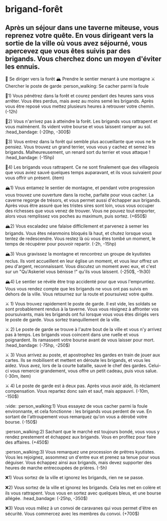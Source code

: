 # brigand-forêt
## Après un séjour dans une taverne miteuse, vous reprenez votre quête. En vous dirigeant vers la sortie de la ville où vous avez séjourné, vous apercevez que vous êtes suivis par des brigands. Vous cherchez donc un moyen d'éviter les ennuis.

:evergreen_tree: Se diriger vers la forêt :mountain_snow:  Prendre le sentier menant à une montagne :crossed_swords:  Chercher le poste de garde :person_walking: Se cacher parmi la foule

:evergreen_tree:1) Vous pénétrez dans la forêt et courez pendant des heures sans vous arrêter. Vous êtes perdus, mais avez au moins semé les brigands. Après vous être reposé vous mettez plusieurs heures à retrouver votre chemin. (-12h)

:evergreen_tree:2) Vous n'arrivez pas à atteindre la forêt. Les brigands vous rattrapent et vous malmènent. Ils vident votre bourse et vous laissent ramper au sol. :head_bandage: (-20hp, -300$)

:evergreen_tree:3) Vous entrez dans la forêt qui semble plus accueillante que vous ne le pensiez. Vous trouvez un grand terrier, vous vous y cachez et semez les brigands. Malheureusement, un renard sort du terrier et vous attaque ! :head_bandage:  (-15hp)

:evergreen_tree:4) Les brigands vous rattrapent. Ce ne sont finalement que des villageois que vous aviez sauvé quelques temps auparavant, et ils vous suivaient pour vous offrir un présent. (item)

:mountain_snow:1) Vous entamez le sentier de montagne, et pendant votre progression vous trouvez une ouverture dans la roche, parfaite pour vous cacher. La caverne regorge de trésors, et vous permet aussi d'échapper aux brigands. Après vous être assuré que les tristes sires sont loin, vous vous occuper des richesses que vous venez de trouver. Vous ne pouvez tout emporter, alors vous remplissez vos poches au maximum, puis sortez. (+650$)

:mountain_snow:2) Vous escaladez une falaise difficilement et parvenez à semer les brigands. Vous êtes néanmoins bloqués là haut, et chutez lorsque vous tentez de redescendre. Vous restez là où vous êtes tombé un moment, le temps de récupérer pour pouvoir repartir. (-2h, -15hp)

:mountain_snow:3) Vous gravissez la montagne et rencontrez un groupe de kyutistes reclus. Ils vont accueillent en leur église un moment, et vous leur offrez un peu d'argent, reconnaissant. Vous discutez un moment avec eux, et c'est sur un "Qu'Askeriel vous bénisse !" qu'ils vous laissent. (-250$, -1h30)

:mountain_snow:4) Le sentier se révèle être trop accidenté pour que vous l'empruntiez. Vous vous rendez compte que les brigands ne vous ont pas suivis en dehors de la ville. Vous retournez sur la route et poursuivez votre quête.

:crossed_swords: 1) Vous trouvez rapidement le poste de garde. Il est vide, les soldats se sont probablement rendus à la taverne. Vous vous résignez à affronter vos poursuivants, mais les brigands ont fui lorsque vous vous êtes dirigés vers le poste de garde. Vous sortez tranquillement de la ville.

:crossed_swords: 2) Le poste de garde se trouve à l'autre bout de la ville et vous n'y arrivez pas à temps. Les brigands vous coincent dans une ruelle et vous poignardent. Ils ramassent votre bourse avant de vous laisser pour mort. :head_bandage: (-75hp, -250$)

:crossed_swords: 3) Vous arrivez au poste, et apostrophez les gardes en train de jouer aux cartes. Ils se mobilisent et mettent en déroute les brigands, et vous les aidez. Vous avez, lors de la courte bataille, sauvé le chef des gardes. Celui-ci vous remercie grandement, vous offre un petit cadeau, puis vous salue. (-30m, item)

:crossed_swords: 4) Le poste de garde est à deux pas. Après vous avoir aidé, ils réclament compensation. Vous repartez donc sain et sauf, mais appauvri. (-10m, -150$)

:vide: :person_walking:1) Vous essayez de vous cacher parmi la foule environnante, et cela fonctionne : les brigands vous perdent de vue. En sortant de l'attroupement vous remarquez qu'on vous a dérobé votre bourse. (-150$)

:person_walking:2) Sachant que le marché est toujours bondé, vous vous y rendez prestement et échappez aux brigands. Vous en profitez pour faire des affaires. (+450$)

:person_walking:3) Vous remarquez une procession de prêtres kyutistes. Vous les rejoignez, assommez un d'entre eux et prenez sa tenue pour vous déguiser. Vous échappez ainsi aux brigands, mais devez supporter des heures de marche entrecoupées de prières. (-5h)

:x:1) Vous sortez de la ville et ignorez les brigands, rien ne se passe.

:x:2) Vous sortez de la ville et ignorez les brigands. Cela les met en colère et ils vous rattrapent. Vous vous en sortez avec quelques bleus, et une bourse allégée. :head_bandage: (-25hp, -350$)

:x:3) Vous vous mêlez à un convoi de caravanes qui vous permet d'être en sécurité. Vous commercez avec les membres du convoi. (+700$)
